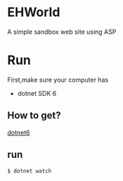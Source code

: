﻿# EHWorld


A simple sandbox web site using ASP

# Run

First,make sure your computer has
- dotnet SDK 6

## How to get?
[dotnet6](https://dotnet.microsoft.com)








## run
```
$ dotnet watch
```


